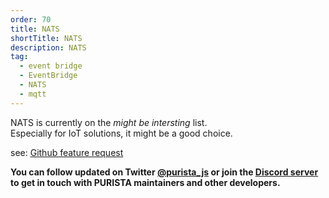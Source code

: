 ```yaml
---
order: 70
title: NATS
shortTitle: NATS
description: NATS
tag:
  - event bridge
  - EventBridge
  - NATS
  - mqtt
---
```


NATS is currently on the _might be intersting_ list.  
Especially for IoT solutions, it might be a good choice.

see: [Github feature request](https://github.com/sebastianwessel/purista/issues/112)

__You can follow updated on Twitter [@purista_js](https://twitter.com/purista_js) or join the [Discord server](https://discord.gg/9feaUm3H2v) to get in touch with PURISTA maintainers and other developers.__
